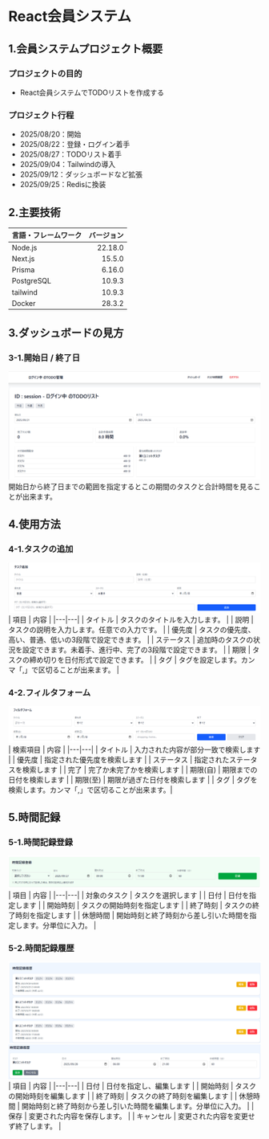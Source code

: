 # React会員システム

## 1.会員システムプロジェクト概要
### プロジェクトの目的
- React会員システムでTODOリストを作成する
### プロジェクト行程
- 2025/08/20：開始
- 2025/08/22：登録・ログイン着手
- 2025/08/27：TODOリスト着手
- 2025/09/04：Tailwindの導入
- 2025/09/12：ダッシュボードなど拡張
- 2025/09/25：Redisに換装
## 2.主要技術

| 言語・フレームワーク | バージョン |
| -------------------- | ---------: |
| Node.js | 22.18.0 |
| Next.js | 15.5.0 |
| Prisma | 6.16.0 |
| PostgreSQL | 10.9.3 |
| tailwind | 10.9.3 |
| Docker | 28.3.2 |

## 3.ダッシュボードの見方
### 3-1.開始日 / 終了日
![sample1](img/dashboard_sample_img.png)
開始日から終了日までの範囲を指定するとこの期間のタスクと合計時間を見ることが出来ます。

## 4.使用方法
### 4-1.タスクの追加
![タスク追加](img/dashboard_img_005.png)
| 項目 | 内容 |
|---|---|
| タイトル | タスクのタイトルを入力します。 |
| 説明 | タスクの説明を入力します。任意での入力です。 |
| 優先度 | タスクの優先度、高い、普通、低いの3段階で設定できます。 |
| ステータス | 追加時のタスクの状況を設定できます。未着手、進行中、完了の3段階で設定できます。 |
| 期限 | タスクの締め切りを日付形式で設定できます。 |
| タグ | タグを設定します。カンマ「,」で区切ることが出来ます。 |

### 4-2.フィルタフォーム
![フィルタフォーム](img/dashboard_img_004.png)
| 検索項目 | 内容 |
|---|---|
| タイトル | 入力された内容が部分一致で検索します |
| 優先度 | 指定された優先度を検索します |
| ステータス | 指定されたステータスを検索します |
| 完了 | 完了か未完了かを検索します |
| 期限(自) | 期限までの日付を検索します |
| 期限(至) | 期限が過ぎた日付を検索します |
| タグ | タグを検索します。カンマ「,」で区切ることが出来ます。|

## 5.時間記録

### 5-1.時間記録登録

![sample1](img/dashboard_img_001.png)
| 項目 | 内容 |
|---|---|
| 対象のタスク | タスクを選択します |
| 日付 | 日付を指定します |
| 開始時刻 | タスクの開始時刻を指定します |
| 終了時刻 | タスクの終了時刻を指定します |
| 休憩時間 | 開始時刻と終了時刻から差し引いた時間を指定します。分単位に入力。 |

### 5-2.時間記録履歴
![sample1](img/dashboard_img_002.png)
![sample1](img/dashboard_img_003.png)
| 項目 | 内容 |
|---|---|
| 日付 | 日付を指定し、編集します |
| 開始時刻 | タスクの開始時刻を編集します |
| 終了時刻 | タスクの終了時刻を編集します |
| 休憩時間 | 開始時刻と終了時刻から差し引いた時間を編集します。分単位に入力。 |
| 保存 | 変更された内容を保存します。 |
| キャンセル | 変更された内容を変更せず終了します。 |
